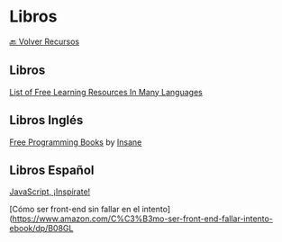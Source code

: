 # Libros

[🔙 Volver Recursos](https://vanessamarely.github.io/recursos-frontend/)

## Libros

[List of Free Learning Resources In Many Languages](https://github.com/EbookFoundation/free-programming-books)


## Libros Inglés

[Free Programming Books](https://www.theinsaneapp.com/2021/01/free-programming-books.html) by [Insane](https://www.theinsaneapp.com/)


## Libros Español

[JavaScript, ¡Inspírate!](https://leanpub.com/javascript-inspirate)

[Cómo ser front-end sin fallar en el intento](https://www.amazon.com/C%C3%B3mo-ser-front-end-fallar-intento-ebook/dp/B08GL

